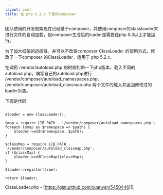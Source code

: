 ```yaml
---
layout: post
title: 在 php 5.2.x 下使用composer
---
```


团队使用的开发框架现在已经基于composer，并使用composer的classloader来进行文件的自动加载，但composer生成后的loader是需要在php 5.3以上才能运行。

为了加大框架的适应性，并可以不改变composer ClassLoader 的使用方式。修改了一下composer 的ClassLoader，适用于 php 5.2.x。

在调用 /vendor/autoload.php 的时候判断一下php版本，载入不同的autoload.php，编写自己的autoload.php进行 /vendor/composer/autoload_namespaces.php, /vendor/composer/autoload_classmap.php 两个文件的载入并返回修改过的loader对象。

下面是代码:

<!-- more -->

```

$loader = new ClassLoader();

$map = require LIB_PATH . '/vendor/composer/autoload_namespaces.php';
foreach ($map as $namespace => $path) {
    $loader->add($namespace, $path);
}

$classMap = require LIB_PATH . '/vendor/composer/autoload_classmap.php';
if ($classMap) {
    $loader->addClassMap($classMap);
}

$loader->register(true);

return $loader;

```

ClassLoader.php - [https://gist.github.com/xuanyan/5450446]()